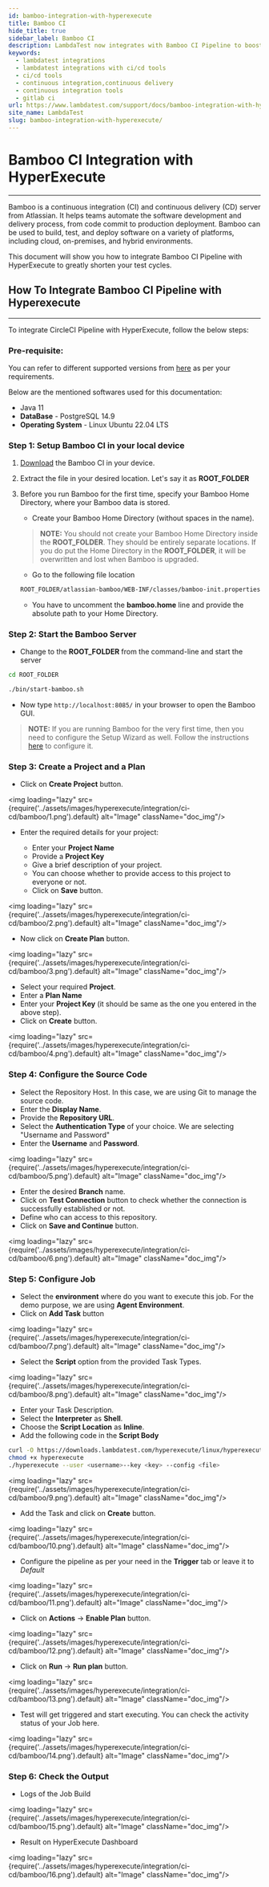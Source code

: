 ```yaml
---
id: bamboo-integration-with-hyperexecute
title: Bamboo CI
hide_title: true
sidebar_label: Bamboo CI
description: LambdaTest now integrates with Bamboo CI Pipeline to boost your go-to market delivery. Perform automated cross browser testing with LambdaTest to ensure your development code renders seamlessly through an online Selenium grid providing 10000+ real browsers running through machines.
keywords:
  - lambdatest integrations
  - lambdatest integrations with ci/cd tools
  - ci/cd tools
  - continuous integration,continuous delivery
  - continuous integration tools
  - gitlab ci
url: https://www.lambdatest.com/support/docs/bamboo-integration-with-hyperexecute/
site_name: LambdaTest
slug: bamboo-integration-with-hyperexecute/
---
```


<script type="application/ld+json"
      dangerouslySetInnerHTML={{ __html: JSON.stringify({
       "@context": "https://schema.org",
        "@type": "BreadcrumbList",
        "itemListElement": [{
          "@type": "ListItem",
          "position": 1,
          "name": "LambdaTest",
          "item": "https://www.lambdatest.com"
        },{
          "@type": "ListItem",
          "position": 2,
          "name": "Support",
          "item": "https://www.lambdatest.com/support/docs/"
        },{
          "@type": "ListItem",
          "position": 3,
          "name": "Bamboo CI Integration",
          "item": "https://www.lambdatest.com/support/docs/bamboo-integration-with-hyperexecute/"
        }]
      })
    }}
></script>

# Bamboo CI Integration with HyperExecute
* * *

Bamboo is a continuous integration (CI) and continuous delivery (CD) server from Atlassian. It helps teams automate the software development and delivery process, from code commit to production deployment. Bamboo can be used to build, test, and deploy software on a variety of platforms, including cloud, on-premises, and hybrid environments.

This document will show you how to integrate Bamboo CI Pipeline with HyperExecute to greatly shorten your test cycles.

## How To Integrate Bamboo CI Pipeline with Hyperexecute
***

To integrate CircleCI Pipeline with HyperExecute, follow the below steps:

### Pre-requisite:

You can refer to different supported versions from [here](https://confluence.atlassian.com/bamboo/supported-platforms-289276764.html) as per your requirements.

Below are the mentioned softwares used for this documentation:

- Java 11
- **DataBase** - PostgreSQL 14.9
- **Operating System** - Linux Ubuntu 22.04 LTS

### Step 1: Setup Bamboo CI in your local device

1. [Download](https://www.atlassian.com/software/bamboo/download) the Bamboo CI in your device.

2. Extract the file in your desired location. Let's say it as **ROOT_FOLDER**

3. Before you run Bamboo for the first time, specify your Bamboo Home Directory, where your Bamboo data is stored.
    - Create your Bamboo Home Directory (without spaces in the name).

    > **NOTE:** You should not create your Bamboo Home Directory inside the **ROOT_FOLDER**. They should be entirely separate locations. If you do put the Home Directory in the **ROOT_FOLDER**, it will be overwritten and lost when Bamboo is upgraded.

    - Go to the following file location

    ```bash
    ROOT_FOLDER/atlassian-bamboo/WEB-INF/classes/bamboo-init.properties
    ``` 
    - You have to uncomment the **bamboo.home** line and provide the absolute path to your Home Directory.

### Step 2: Start the Bamboo Server

- Change to the **ROOT_FOLDER** from the command-line and start the server

```bash
cd ROOT_FOLDER

./bin/start-bamboo.sh
```

- Now type ``http://localhost:8085/`` in your browser to open the Bamboo GUI.

> **NOTE:** If you are running Bamboo for the very first time, then you need to configure the Setup Wizard as well. Follow the instructions [here](https://confluence.atlassian.com/bamboo/running-the-setup-wizard-289276851.html) to configure it.

### Step 3: Create a Project and a Plan

- Click on **Create Project** button.

<img loading="lazy" src={require('../assets/images/hyperexecute/integration/ci-cd/bamboo/1.png').default} alt="Image"  className="doc_img"/>

- Enter the required details for your project:

    - Enter your **Project Name**
    - Provide a **Project Key**
    - Give a brief description of your project.
    - You can choose whether to provide access to this project to everyone or not.
    - Click on **Save** button.

<img loading="lazy" src={require('../assets/images/hyperexecute/integration/ci-cd/bamboo/2.png').default} alt="Image"  className="doc_img"/>

- Now click on **Create Plan** button.

<img loading="lazy" src={require('../assets/images/hyperexecute/integration/ci-cd/bamboo/3.png').default} alt="Image"  className="doc_img"/>

- Select your required **Project**.
- Enter a **Plan Name**
- Enter your **Project Key** (it should be same as the one you entered in the above step).
- Click on **Create** button.

<img loading="lazy" src={require('../assets/images/hyperexecute/integration/ci-cd/bamboo/4.png').default} alt="Image"  className="doc_img"/>

### Step 4: Configure the Source Code

- Select the Repository Host. In this case, we are using Git to manage the source code.
- Enter the **Display Name**.
- Provide the **Repository URL**.
- Select the **Authentication Type** of your choice. We are selecting "Username and Password"
- Enter the **Username** and **Password**.

<img loading="lazy" src={require('../assets/images/hyperexecute/integration/ci-cd/bamboo/5.png').default} alt="Image"  className="doc_img"/>

- Enter the desired **Branch** name.
- Click on **Test Connection** button to check whether the connection is successfully established or not.
- Define who can access to this repository.
- Click on **Save and Continue** button.

<img loading="lazy" src={require('../assets/images/hyperexecute/integration/ci-cd/bamboo/6.png').default} alt="Image"  className="doc_img"/>

### Step 5: Configure Job

- Select the **environment** where do you want to execute this job. For the demo purpose, we are using **Agent Environment**.
- Click on **Add Task** button

<img loading="lazy" src={require('../assets/images/hyperexecute/integration/ci-cd/bamboo/7.png').default} alt="Image"  className="doc_img"/>

- Select the **Script** option from the provided Task Types.

<img loading="lazy" src={require('../assets/images/hyperexecute/integration/ci-cd/bamboo/8.png').default} alt="Image"  className="doc_img"/>

- Enter your Task Description.
- Select the **Interpreter** as **Shell**.
- Choose the **Script Location** as **Inline**.
- Add the following code in the **Script Body**

```bash
curl -O https://downloads.lambdatest.com/hyperexecute/linux/hyperexecute
chmod +x hyperexecute
./hyperexecute --user <username>--key <key> --config <file>
```

<img loading="lazy" src={require('../assets/images/hyperexecute/integration/ci-cd/bamboo/9.png').default} alt="Image"  className="doc_img"/>

- Add the Task and click on **Create** button.

<img loading="lazy" src={require('../assets/images/hyperexecute/integration/ci-cd/bamboo/10.png').default} alt="Image"  className="doc_img"/>

- Configure the pipeline as per your need in the **Trigger** tab or leave it to *Default*

<img loading="lazy" src={require('../assets/images/hyperexecute/integration/ci-cd/bamboo/11.png').default} alt="Image"  className="doc_img"/>

- Click on **Actions** -> **Enable Plan** button.

<img loading="lazy" src={require('../assets/images/hyperexecute/integration/ci-cd/bamboo/12.png').default} alt="Image"  className="doc_img"/>

- Click on **Run** -> **Run plan** button.

<img loading="lazy" src={require('../assets/images/hyperexecute/integration/ci-cd/bamboo/13.png').default} alt="Image"  className="doc_img"/>

- Test will get triggered and start executing. You can check the activity status of your Job here.

<img loading="lazy" src={require('../assets/images/hyperexecute/integration/ci-cd/bamboo/14.png').default} alt="Image"  className="doc_img"/>

### Step 6: Check the Output

- Logs of the Job Build

<img loading="lazy" src={require('../assets/images/hyperexecute/integration/ci-cd/bamboo/15.png').default} alt="Image"  className="doc_img"/>

- Result on HyperExecute Dashboard

<img loading="lazy" src={require('../assets/images/hyperexecute/integration/ci-cd/bamboo/16.png').default} alt="Image"  className="doc_img"/>
